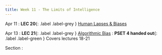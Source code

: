 ```yaml
---
title: Week 11 - The Limits of Intelligence
---
```


Apr 11
: **LEC 20**{: .label .label-grey } [Human Lapses & Biases](#)


Apr 13
: **LEC 21**{: .label .label-grey } [Algorithmic Bias](#)
: **PSET 4 handed out**{: .label .label-green } Covers lectures 18-21

Section
:
